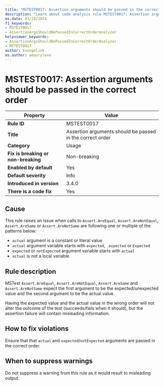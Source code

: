 ```yaml
---
title: "MSTEST0017: Assertion arguments should be passed in the correct order"
description: "Learn about code analysis rule MSTEST0017: Assertion arguments should be passed in the correct order"
ms.date: 03/19/2024
f1_keywords:
- MSTEST0017
- AssertionArgsShouldBePassedInCorrectOrderAnalyzer
helpviewer_keywords:
- AssertionArgsShouldBePassedInCorrectOrderAnalyzer
- MSTEST0017
author: Evangelink
ms.author: amauryleve
---
```

# MSTEST0017: Assertion arguments should be passed in the correct order

| Property                            | Value                                                               |
|-------------------------------------|---------------------------------------------------------------------|
| **Rule ID**                         | MSTEST0017                                                          |
| **Title**                           | Assertion arguments should be passed in the correct order           |
| **Category**                        | Usage                                                               |
| **Fix is breaking or non-breaking** | Non-breaking                                                        |
| **Enabled by default**              | Yes                                                                 |
| **Default severity**                | Info                                                                |
| **Introduced in version**           | 3.4.0                                                               |
| **There is a code fix**             | Yes                                                                 |

## Cause

This rule raises an issue when calls to `Assert.AreEqual`, `Assert.AreNotEqual`, `Assert.AreSame` or `Assert.AreNotSame` are following one or multiple of the patterns below:

- `actual` argument is a constant or literal value
- `actual` argument variable starts with `expected`, `_expected` or `Expected`
- `expected` or `notExpected` argument variable starts with `actual`
- `actual` is not a local variable

## Rule description

MSTest `Assert.AreEqual`, `Assert.AreNotEqual`, `Assert.AreSame` and `Assert.AreNotSame` expect the first argument to be the expected/unexpected value and the second argument to be the actual value.

Having the expected value and the actual value in the wrong order will not alter the outcome of the test (succeeds/fails when it should), but the assertion failure will contain misleading information.

## How to fix violations

Ensure that that `actual` and `expected`/`notExpected` arguments are passed in the correct order.

## When to suppress warnings

Do not suppress a warning from this rule as it would result to misleading output.
